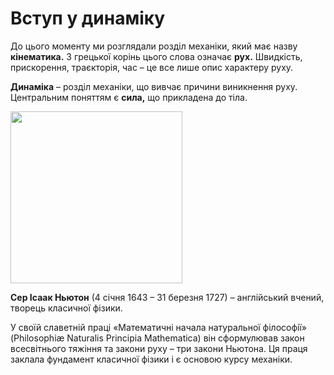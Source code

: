 # Вступ у динамiку

До цього моменту ми розглядали роздiл механiки, який має назву <b>кiнематика.</b> З грецької корiнь цього слова означає <b>рух.</b> Швидкiсть, прискорення, траєкторiя, час – це все лише опис характеру руху.

<div class="space"><p class="p3"><span class="p1"><b>Динамiка</b></span> – роздiл механiки, що вивчає причини виникнення руху. Центральним поняттям є <b>сила,</b> що прикладена до тiла.</p></div>

<div class="space"><img class="image" width="275" src="https://rawgit.com/chudaol/ed-era-book-physics/master/images/chapter_4/1.png" /></div>
<p class="p3"><b>Сер Iсаак Ньютон</b> (4 сiчня 1643 – 31 березня 1727) – англiйський вчений, творець класичної фiзики.</p>
<div class="space"><p class="p3">У своїй славетнiй працi «Математичнi начала натуральної фiлософiї» (Philosophi&#230 Naturalis Principia Mathematica) вiн сформулював закон всесвiтнього тяжiння та закони руху – три закони Ньютона. Ця праця заклала фундамент класичної фiзики i є основою курсу механiки.</p></div>
